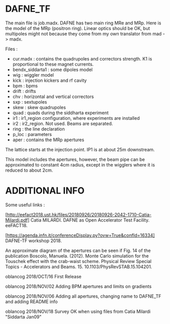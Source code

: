 DAFNE_TF
========

The main file is job.madx.
DAFNE has two main ring MRe and MRp. Here is the model of the MRp (positron ring).
Linear optics should be OK, but multipoles might not because they come from my
own translator from mad -> madx.

Files :
* cur.madx : contains the quadrupoles and correctors strength. K1 is proportional to these magnet currents.
* bendx_siddarta1 : some dipoles model
* wig   : wiggler model
* kick  : injection kickers and rf cavity
* bpm   : bpms
* drift : drifts
* chv   : horizontal and vertical correctors
* sxp   : sextupoles
* skew  : skew quadrupoles
* quad  : quads during the siddharta experiment
* ir1   : ir1_region configuration, where experiments are installed
* ir2   : ir2_region. Not used. Beams are separated.
* ring  : the line declaration
* p_loc : parameters
* aper  : contains the MRp apertures

The lattice starts at the injection point. IP1 is at about 25m downstream.

This model includes the apertures, however, the beam pipe can be approximated to constant 4cm radius, except in the wigglers where it is reduced to about 2cm.


# ADDITIONAL INFO
Some useful links :

[http://eefact2018.ust.hk/files/20180926/20180926-2042-1710-Catia-Milardi.pdf] Catia MILARDI. DAFNE as Open Accelerator Test Facility. eeFACT18.

[https://agenda.infn.it/conferenceDisplay.py?ovw=True&confId=16334] DAFNE-TF workshop 2018.

An approximate diagram of the apertures can be seen if Fig. 14 of the publication Boscolo, Manuela. (2012). Monte Carlo simulation for the Touschek effect with the crab-waist scheme. Physical Review Special Topics - Accelerators and Beams. 15. 10.1103/PhysRevSTAB.15.104201.

oblancog 2018/OCT/16 First Release

oblancog 2018/NOV/02 Adding BPM apertures and limits on gradients

oblancog 2018/NOV/06 Adding all apertures, changing name to DAFNE_TF and adding README info

oblancog 2018/NOV/18 Survey OK when using files from Catia Milardi "Siddarta Jan09"

